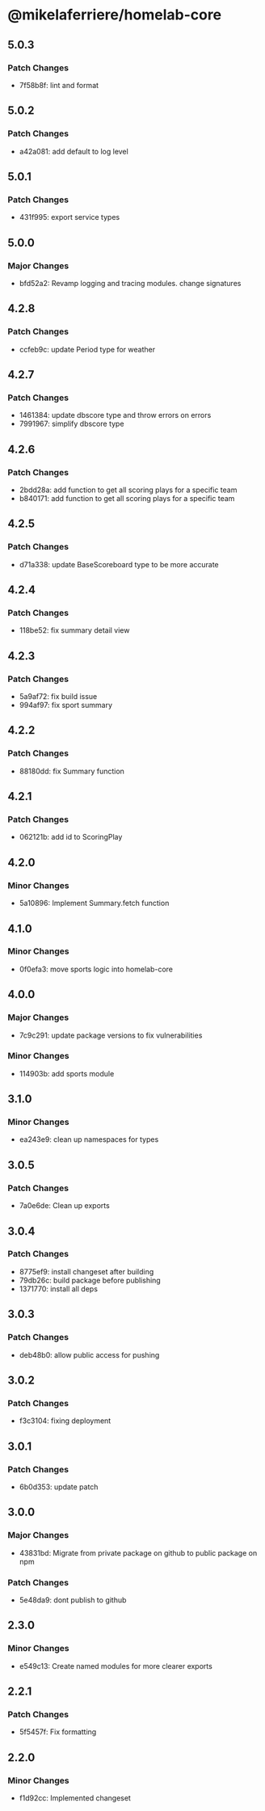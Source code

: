 # @mikelaferriere/homelab-core

## 5.0.3

### Patch Changes

- 7f58b8f: lint and format

## 5.0.2

### Patch Changes

- a42a081: add default to log level

## 5.0.1

### Patch Changes

- 431f995: export service types

## 5.0.0

### Major Changes

- bfd52a2: Revamp logging and tracing modules. change signatures

## 4.2.8

### Patch Changes

- ccfeb9c: update Period type for weather

## 4.2.7

### Patch Changes

- 1461384: update dbscore type and throw errors on errors
- 7991967: simplify dbscore type

## 4.2.6

### Patch Changes

- 2bdd28a: add function to get all scoring plays for a specific team
- b840171: add function to get all scoring plays for a specific team

## 4.2.5

### Patch Changes

- d71a338: update BaseScoreboard type to be more accurate

## 4.2.4

### Patch Changes

- 118be52: fix summary detail view

## 4.2.3

### Patch Changes

- 5a9af72: fix build issue
- 994af97: fix sport summary

## 4.2.2

### Patch Changes

- 88180dd: fix Summary function

## 4.2.1

### Patch Changes

- 062121b: add id to ScoringPlay

## 4.2.0

### Minor Changes

- 5a10896: Implement Summary.fetch function

## 4.1.0

### Minor Changes

- 0f0efa3: move sports logic into homelab-core

## 4.0.0

### Major Changes

- 7c9c291: update package versions to fix vulnerabilities

### Minor Changes

- 114903b: add sports module

## 3.1.0

### Minor Changes

- ea243e9: clean up namespaces for types

## 3.0.5

### Patch Changes

- 7a0e6de: Clean up exports

## 3.0.4

### Patch Changes

- 8775ef9: install changeset after building
- 79db26c: build package before publishing
- 1371770: install all deps

## 3.0.3

### Patch Changes

- deb48b0: allow public access for pushing

## 3.0.2

### Patch Changes

- f3c3104: fixing deployment

## 3.0.1

### Patch Changes

- 6b0d353: update patch

## 3.0.0

### Major Changes

- 43831bd: Migrate from private package on github to public package on npm

### Patch Changes

- 5e48da9: dont publish to github

## 2.3.0

### Minor Changes

- e549c13: Create named modules for more clearer exports

## 2.2.1

### Patch Changes

- 5f5457f: Fix formatting

## 2.2.0

### Minor Changes

- f1d92cc: Implemented changeset
